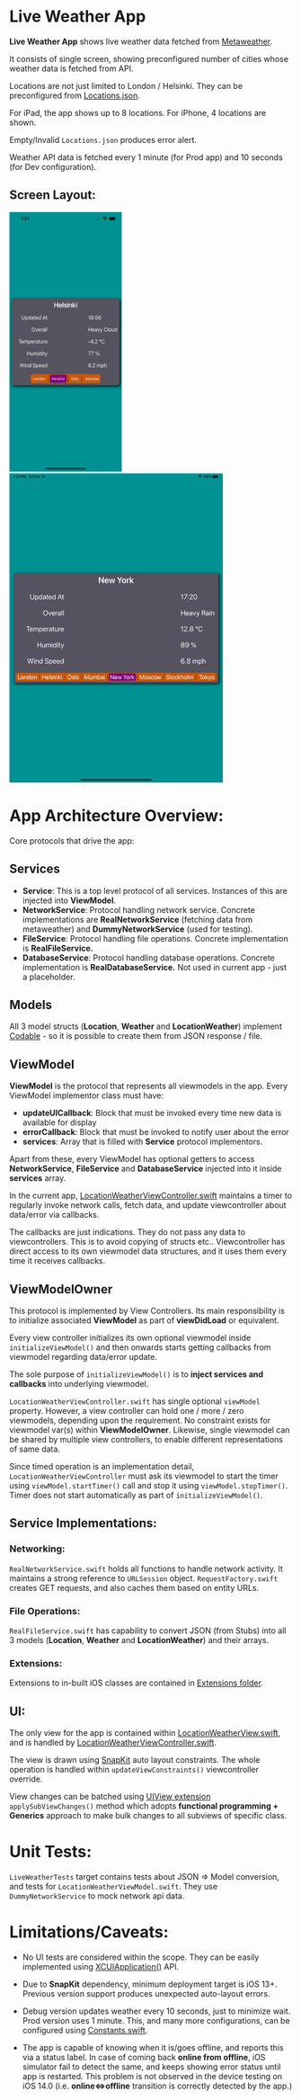 # Live Weather App

**Live Weather App** shows live weather data fetched from [Metaweather](https://www.metaweather.com).

It consists of single screen, showing preconfigured number of cities whose weather data is fetched from API.

Locations are not just limited to London / Helsinki.
They can be preconfigured from [Locations.json](https://github.com/vividcode/LiveWeather/blob/main/Locations.json).

For iPad, the app shows up to 8 locations. For iPhone, 4 locations are shown.

Empty/Invalid `Locations.json` produces error alert.

Weather API data is fetched every 1 minute (for Prod app) and 10 seconds (for Dev configuration).

## Screen Layout:

<img src="Screenshots/iPhone.png" width="200" height="462">
&nbsp&nbsp&nbsp
<img src="Screenshots/iPad.png" width="380" height="550">

# App Architecture Overview:

Core protocols that drive the app:

## Services

- **Service**: This is a top level protocol of all services. Instances of this are injected into **ViewModel**.
- **NetworkService**: Protocol handling network service. Concrete implementations are **RealNetworkService** (fetching data from metaweather) and **DummyNetworkService** (used for testing).
- **FileService**: Protocol handling file operations. Concrete implementation is **RealFileService.**
- **DatabaseService**: Protocol handling database operations. Concrete implementation is **RealDatabaseService.** Not used in current app - just a placeholder.

## Models

All 3 model structs (**Location**, **Weather** and **LocationWeather**) implement [Codable](https://developer.apple.com/documentation/swift/codable) - so it is possible to create them from JSON response / file.

## ViewModel

**ViewModel** is the protocol that represents all viewmodels in the app. Every ViewModel implementor class must have:

- **updateUICallback**: Block that must be invoked every time new data is available for display
- **errorCallback**: Block that must be invoked to notify user about the error
- **services**: Array that is filled with **Service** protocol implementors.

Apart from these, every ViewModel has optional getters to access **NetworkService**, **FileService** and **DatabaseService** injected into it inside **services** array.

In the current app, [LocationWeatherViewController.swift](https://github.com/vividcode/LiveWeather/blob/main/LiveWeather/ViewModel/LocationWeatherViewModel.swift) maintains a timer to regularly invoke network calls, fetch data, and update viewcontroller about data/error via callbacks.

The callbacks are just indications. They do not pass any data to viewcontrollers. This is to avoid copying of structs etc.. Viewcontroller has direct access to its own viewmodel data structures, and it uses them every time it receives callbacks.

## ViewModelOwner

This protocol is implemented by View Controllers. Its main responsibility is to initialize associated **ViewModel** as part of **viewDidLoad** or equivalent.

Every view controller initializes its own optional viewmodel inside `initializeViewModel()` and then onwards starts getting callbacks from viewmodel regarding data/error update.

The sole purpose of `initializeViewModel()` is to **inject services and callbacks** into underlying viewmodel.

`LocationWeatherViewController.swift` has single optional `viewModel` property.
However, a view controller can hold one / more / zero viewmodels, depending upon the requirement. No constraint exists for viewmodel var(s) within **ViewModelOwner**.
Likewise, single viewmodel can be shared by multiple view controllers, to enable different representations of same data.

Since timed operation is an implementation detail, `LocationWeatherViewController` must ask its viewmodel to start the timer using `viewModel.startTimer()` call and stop it using `viewModel.stopTimer()`. Timer does not start automatically as part of `initializeViewModel()`.

## Service Implementations:

### Networking:

`RealNetworkService.swift` holds all functions to handle network activity. It maintains a strong reference to `URLSession` object.
`RequestFactory.swift` creates GET requests, and also caches them based on entity URLs.

### File Operations:

`RealFileService.swift` has capability to convert JSON (from Stubs) into all 3 models (**Location**, **Weather** and **LocationWeather**) and their arrays.

### Extensions:

Extensions to in-built iOS classes are contained in [Extensions folder](https://github.com/vividcode/LiveWeather/tree/main/LiveWeather/Extensions).

## UI:

The only view for the app is contained within [LocationWeatherView.swift](https://github.com/vividcode/LiveWeather/blob/main/LiveWeather/LocationWeather/LocationWeatherView.swift), and is handled by [LocationWeatherViewController.swift](https://github.com/vividcode/LiveWeather/blob/main/LiveWeather/LocationWeather/LocationWeatherViewController.swift).

The view is drawn using [SnapKit](https://github.com/SnapKit/SnapKit) auto layout constraints. The whole operation is handled within `updateViewConstraints()` viewcontroller override.

View changes can be batched using [UIView extension](https://github.com/vividcode/LiveWeather/blob/main/LiveWeather/Extensions/View.swift) `applySubViewChanges()` method which adopts **functional programming + Generics** approach to make bulk changes to all subviews of specific class.

# Unit Tests:

`LiveWeatherTests` target contains tests about JSON => Model conversion, and tests for `LocationWeatherViewModel.swift`.
They use `DummyNetworkService` to mock network api data.

# Limitations/Caveats:

- No UI tests are considered within the scope. They can be easily implemented using [XCUIApplication()](https://developer.apple.com/documentation/xctest/xcuiapplication) API.

- Due to **SnapKit** dependency, minimum deployment target is iOS 13+. Previous version support produces unexpected auto-layout errors.

- Debug version updates weather every 10 seconds, just to minimize wait. Prod version uses 1 minute.
  This, and many more configurations, can be configured using [Constants.swift](https://github.com/vividcode/LiveWeather/blob/main/LiveWeather/Utilities/Constants.swift).

- The app is capable of knowing when it is/goes offline, and reports this via a status label.
  In case of coming back **online from offline**, iOS simulator fail to detect the same, and keeps showing error status until app is restarted.
  This problem is not observed in the device testing on iOS 14.0 (i.e. **online<=>offline** transition is correctly detected by the app.)
